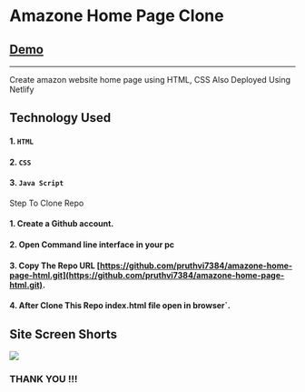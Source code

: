 # Amazone Home Page Clone
## [Demo](https://amazone-clone-html.netlify.app/)
--------

Create amazon website home page using HTML, CSS Also Deployed Using Netlify
## Technology Used

#### 1. `HTML`
#### 2. `CSS`
#### 3. `Java Script`


Step To Clone Repo

#### 1. Create a Github account.
#### 2. Open Command line interface in your pc
#### 3. Copy The Repo URL [https://github.com/pruthvi7384/amazone-home-page-html.git](https://github.com/pruthvi7384/amazone-home-page-html.git).
#### 4. After Clone This Repo index.html file open in browser`.

Site Screen Shorts 
-----

<img src="https://github.com/pruthvi7384/amazone-home-page-html/blob/master/Screenshot%20(587).png">


### THANK YOU !!!
